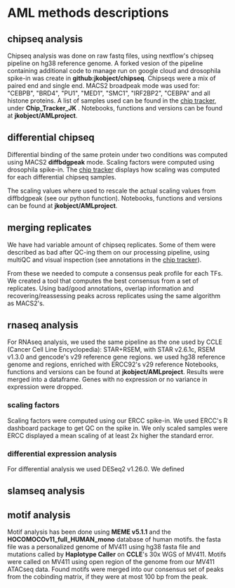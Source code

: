 # AML methods descriptions

## chipseq analysis

Chipseq analysis was done on raw fastq files, using nextflow's chipseq pipeline on hg38 reference genome. A forked vesion of the pipeline containing additional code to manage run on google cloud and drosophila spike-in was create in __github:jkobject/chipseq__. Chipseqs were a mix of paired end and single end. MACS2 broadpeak mode was used for: "CEBPB", "BRD4", "PU1", "MED1", "SMC1", "IRF2BP2", "CEBPA" and all histone proteins.
A list of samples used can be found in the [chip tracker](https://docs.google.com/spreadsheets/d/1yFLjYB1McU530JnLgL0QIMAKIkVl3kl0_LCHje2gk8U), under __Chip_Tracker_JK__ .
Notebooks, functions and versions can be found at __jkobject/AMLproject__.

## differential chipseq

Differential binding of the same protein under two conditions was computed using MACS2 __diffbdgpeak__ mode.
Scaling factors were computed using drosophila spike-in. The [chip tracker](https://docs.google.com/spreadsheets/d/1yFLjYB1McU530JnLgL0QIMAKIkVl3kl0_LCHje2gk8U) displays how scaling was computed for each differential chipseq samples.

The scaling values where used to rescale the actual scaling values from diffbdgpeak (see our python function).
Notebooks, functions and versions can be found at __jkobject/AMLproject__.

## merging replicates

We have had variable amount of chipseq replicates.
Some of them were described as bad after QC-ing them on our processing pipeline, using multiQC and visual inspection (see annotations in the [chip tracker](https://docs.google.com/spreadsheets/d/1yFLjYB1McU530JnLgL0QIMAKIkVl3kl0_LCHje2gk8U)).

From these we needed to compute a consensus peak profile for each TFs. We created a tool that computes the best consensus from a set of replicates. Using bad/good annotations, overlap information and recovering/reassessing peaks across replicates using the same algorithm as MACS2's.

## rnaseq analysis

For RNAseq analysis, we used the same pipeline as the one used by CCLE (Cancer Cell Line Encyclopedia): STAR+RSEM, with STAR v2.6.1c, RSEM v1.3.0 and gencode's v29 reference gene regions.
we used hg38 reference genome and regions, enriched with ERCC92's v29 reference
Notebooks, functions and versions can be found at __jkobject/AMLproject__.
Results were merged into a dataframe. Genes with no expression or no variance in expression were dropped.

### scaling factors

Scaling factors were computed using our ERCC spike-in. We used ERCC's R dashboard package to get QC on the spike in. We only scaled samples were ERCC displayed a mean scaling of at least 2x higher the standard error.

### differential expression analysis

For differential analysis we used DESeq2 v1.26.0. We defined

## slamseq analysis



## motif analysis

Motif analysis has been done using __MEME v5.1.1__ and the __HOCOMOCOv11_full_HUMAN_mono__ database of human motifs. the fasta file was a personalized genome of MV411 using hg38 fasta file and  mutations called by __Haplotype Caller__ on __CCLE__'s 30x WGS of MV411.
Motifs were called on MV411 using open region of the genome from our MV411 ATACseq data. Found motifs were merged into our consensus set of peaks from the cobinding matrix, if they were at most 100 bp from the peak.
